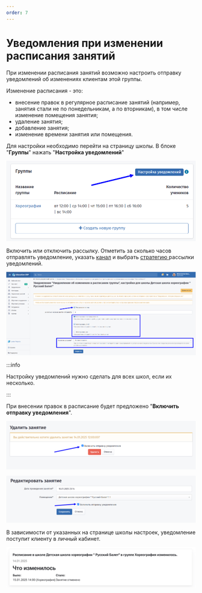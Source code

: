 ```yaml
---
order: 7
---
```


# Уведомления при изменении расписания занятий

При изменении расписания занятий возможно настроить отправку уведомлений об изменениях клиентам этой группы.

Изменение расписания - это:

* внесение правок в регулярное расписание занятий (например, занятия стали не по понедельникам, а по вторникам), в том числе изменение помещения занятия;
* удаление занятия;
* добавление занятия;
* изменение времени занятия или помещения.

Для настройки необходимо перейти на страницу школы. В блоке "**Группы**" нажать "**Настройка уведомлений**"

![](<../.gitbook/assets/image (9) (1).png>)

Включить  или отключить рассылку. Отметить за сколько часов отправлять уведомление, указать [канал](kanaly-rassylok.md) и выбрать [стратегию ](strategiya-rassylki.md)рассылки уведомлений.

![](<../.gitbook/assets/image (1) (1) (1) (1) (1) (1) (1) (1) (1) (1) (1) (1) (1).png>)



:::info

Настройку уведомлений нужно сделать для всех школ, если их несколько.

:::

При внесении правок в расписание будет предложено "**Включить отправку уведомления**".

![](<../.gitbook/assets/image (2) (1) (1) (1) (1) (1) (1) (1) (1) (1) (1).png>)

![](<../.gitbook/assets/image (3) (1) (1) (1) (1).png>)

В зависимости от указанных на странице школы настроек, уведомление поступит клиенту в личный кабинет.

![](<../.gitbook/assets/image (4) (1) (1) (1) (1).png>)